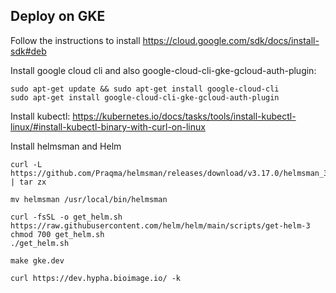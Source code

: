 ## Deploy on GKE

Follow the instructions to install https://cloud.google.com/sdk/docs/install-sdk#deb

Install google cloud cli and also google-cloud-cli-gke-gcloud-auth-plugin:
```
sudo apt-get update && sudo apt-get install google-cloud-cli
sudo apt-get install google-cloud-cli-gke-gcloud-auth-plugin
```

Install kubectl: https://kubernetes.io/docs/tasks/tools/install-kubectl-linux/#install-kubectl-binary-with-curl-on-linux

Install helmsman and Helm

```
curl -L https://github.com/Praqma/helmsman/releases/download/v3.17.0/helmsman_3.17.0_linux_amd64.tar.gz | tar zx

mv helmsman /usr/local/bin/helmsman

curl -fsSL -o get_helm.sh https://raw.githubusercontent.com/helm/helm/main/scripts/get-helm-3
chmod 700 get_helm.sh
./get_helm.sh
```


```
make gke.dev
```


```
curl https://dev.hypha.bioimage.io/ -k
```